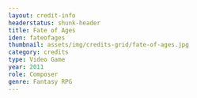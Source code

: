 ```yaml
---
layout: credit-info
headerstatus: shunk-header
title: Fate of Ages
iden: fateofages
thumbnail: assets/img/credits-grid/fate-of-ages.jpg
category: credits
type: Video Game
year: 2011
role: Composer
genre: Fantasy RPG
---
```



